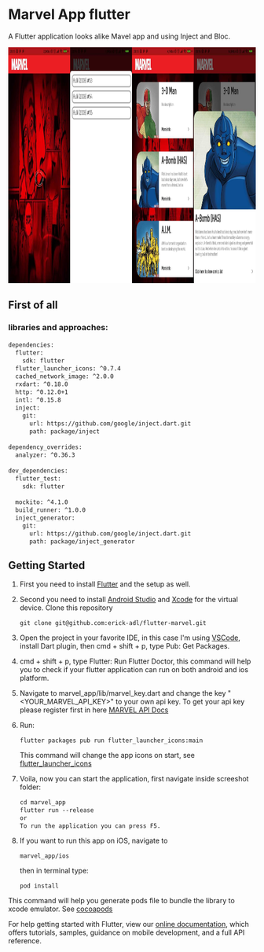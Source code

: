 # Marvel App flutter

A Flutter application looks alike Mavel app and using Inject and Bloc.

<img height="480px" src="https://github.com/erick-adl/marvel_app_flutter/blob/master/screenshot/5.jpg">

## First of all
### libraries and approaches:
```
dependencies:
  flutter:
    sdk: flutter
  flutter_launcher_icons: ^0.7.4
  cached_network_image: ^2.0.0
  rxdart: ^0.18.0
  http: ^0.12.0+1
  intl: ^0.15.8
  inject:
    git:
      url: https://github.com/google/inject.dart.git
      path: package/inject

dependency_overrides:
  analyzer: ^0.36.3

dev_dependencies:
  flutter_test:
    sdk: flutter

  mockito: ^4.1.0 
  build_runner: ^1.0.0
  inject_generator:
    git:
      url: https://github.com/google/inject.dart.git
      path: package/inject_generator
```


## Getting Started

1. First you need to install [Flutter](https://flutter.dev/docs/get-started/install) and the setup as well.
2. Second you need to install [Android Studio](https://developer.android.com/studio/install) and [Xcode](https://developer.apple.com/xcode/) for the virtual device.
    Clone this repository
    ```
    git clone git@github.com:erick-adl/flutter-marvel.git
    ```
3. Open the project in your favorite IDE, in this case I'm using [VSCode](https://code.visualstudio.com/), install Dart plugin, then 
    cmd + shift + p, type Pub: Get Packages.
4. cmd + shift + p, type Flutter: Run Flutter Doctor, this command will help you to check if your flutter application can run on both android and ios platform.
5. Navigate to marvel_app/lib/marvel_key.dart and change the key "<YOUR_MARVEL_API_KEY>" to your own api key. To get your api key please register first in here [MARVEL API Docs](https://developer.marvel.com/docs#!/public/getCreatorCollection_get_0)
6. Run: 
    ```
    flutter packages pub run flutter_launcher_icons:main
    ```
   This command will change the app icons on start, see [flutter_launcher_icons](https://pub.dartlang.org/packages/flutter_launcher_icons)
7. Voila, now you can start the application, first navigate inside screeshot folder:
    ```
    cd marvel_app
    flutter run --release
    or 
    To run the application you can press F5.

    ```

8. If you want to run this app on iOS, navigate to 
    ```
    marvel_app/ios
    ```
    then in terminal type: 
    ```
    pod install
    ```
This command will help you generate pods file to bundle the library to xcode emulator. See [cocoapods](https://cocoapods.org/)

For help getting started with Flutter, view our 
[online documentation](https://flutter.io/docs), which offers tutorials, 
samples, guidance on mobile development, and a full API reference.



